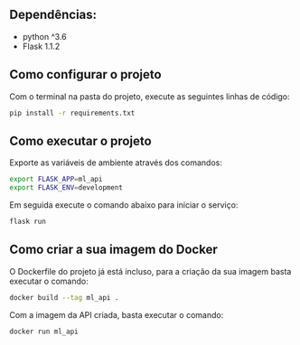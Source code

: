 
## Dependências:

- python ^3.6
- Flask 1.1.2

## Como configurar o projeto

Com o terminal na pasta do projeto, execute as seguintes linhas de código:

```bash
pip install -r requirements.txt
```

## Como executar o projeto

Exporte as variáveis de ambiente através dos comandos:

```bash
export FLASK_APP=ml_api
export FLASK_ENV=development
```
Em seguida execute o comando abaixo para iniciar o serviço:

```bash
flask run
```

## Como criar a sua imagem do Docker

O Dockerfile do projeto já está incluso, para a criação da sua imagem basta executar o comando:

```bash
docker build --tag ml_api .
```

Com a imagem da API criada, basta executar o comando:

```bash
docker run ml_api
```
